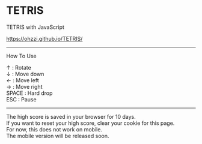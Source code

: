 # TETRIS
TETRIS with JavaScript  
  
https://ohzzi.github.io/TETRIS/
  
------------------------------------------------------------------  
  
How To Use

↑ : Rotate  
↓ : Move down  
← : Move left  
→ : Move right  
SPACE : Hard drop  
ESC : Pause
  
------------------------------------------------------------------  
  
The high score is saved in your browser for 10 days.  
If you want to reset your high score, clear your cookie for this page.  
For now, this does not work on mobile.  
The mobile version will be released soon.
